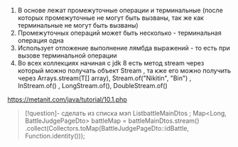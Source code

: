 1.  В основе лежат промежуточные операции и терминальные (после которых промежуточные не могут быть вызваны, так же как терминальные не могут быть вызваны)
2. Промежуточных операций может быть несколько - терминальная операция одна
3. Использует отложение выполнение лямбда выражений - то есть при вызове терминальной операции 
4. Во всех коллекциях начиная с jdk 8 есть метод stream через который можно получать объект Stream<T> , та кже его можно получить через Arrays.stream(T[] array), Stream.of("Nikitin", "Bin") , InStream.of() , LongStream.of(), DoubleStream.of() 

https://metanit.com/java/tutorial/10.1.php 

>[!question]- сделать из списка мэп
>List<MyCalss>battleMainDtos ;
>Map<Long, BattleJudgePageDto> battleMap = battleMainDtos.stream()
    .collect(Collectors.toMap(BattleJudgePageDto::idBattle, Function.identity())); 
